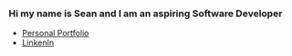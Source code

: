 ### Hi my name is Sean and I am an aspiring Software Developer
- [Personal Portfolio]( https://s-ruth.dev/)
- [LinkenIn]( https://www.linkedin.com/in/sean-w-ruth/)
<!--
**Sruth827/Sruth827** is a ✨ _special_ ✨ repository because its `README.md` (this file) appears on your GitHub profile.

Here are some ideas to get you started:

- 🔭 I’m currently working on my computer science degree
- 🌱 I’m currently learning c++, java, python
- 👯 I’m looking to collaborate on ...
- 🤔 I’m looking for help with ...
- 💬 Ask me about ..
- 📫 How to reach me: sruth827@gmail.com
- ⚡ Fun fact: I am an master EOD technician 
-->
